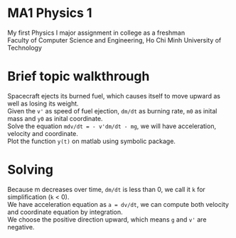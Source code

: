 # MA1 Physics 1

My first Physics I major assignment in college as a freshman <br />
Faculty of Computer Science and Engineering, Ho Chi Minh University of Technology

# Brief topic walkthrough

Spacecraft ejects its burned fuel, which causes itself to move upward as well as losing its weight. <br />
Given the `v'` as speed of fuel ejection, `dm/dt` as burning rate, `m0` as inital mass and `y0` as inital coordinate. <br />
Solve the equation `mdv/dt = - v'dm/dt - mg`, we will have acceleration, velocity and coordinate. <br />
Plot the function `y(t)` on matlab using symbolic package.

# Solving

Because m decreases over time, `dm/dt` is less than 0, we call it `k` for simplification (`k` < 0). <br />
We have acceleration equation as `a = dv/dt`, we can compute both velocity and coordinate equation by integration. <br />
We choose the positive direction upward, which means `g` and `v'` are negative.
